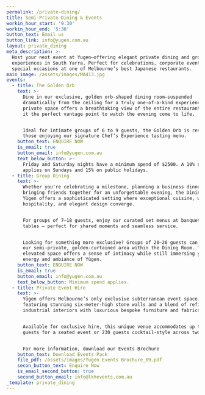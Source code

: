 ```yaml
---
permalink: /private-dining/
title: Semi-Private Dining & Events
workin_hour_start: '9:30'
workin_hour_end: '5:30'
button_text: Email us
button_link: info@yugen.com.au
layout: private_dining
meta_description: >-
  Host your next event at Yugen—offering elegant private dining and group
  experiences in South Yarra. Perfect for celebrations, corporate events, and
  special occasions at one of Melbourne’s best Japanese restaurants.
main_image: /assets/images/MA413.jpg
events:
  - title: The Golden Orb
    text: >-
      Dine in our exclusive, golden orb-shaped dining room—suspended
      dramatically from the ceiling for a truly one-of-a-kind experience. This
      private space offers a breathtaking view of the entire restaurant, making
      it the perfect vantage point to watch the evening come to life.


      Ideal for intimate groups of 6 to 9 guests, the Golden Orb is reserved for
      those enjoying our signature Chef’s Experience tasting menu.
    button_text: ENQUIRE NOW
    is_email: true
    button_email: info@yugen.com.au
    text_below_button: >-
      Friday and Saturday nights have a minimum spend of $2500. A 10% surcharge
      applies on Sundays and 15% on public holidays.
  - title: Group Dining
    text: >-
      Whether you're celebrating a milestone, planning a business dinner, or
      bringing friends together for an unforgettable evening, the Dining Room at
      Yūgen offers a sophisticated setting where exceptional cuisine, warm
      hospitality, and elegant design converge.


      For groups of 7–18 guests, enjoy our curated set menus at banquette-style
      tables — perfect for shared moments and seamless service.


      Looking for something more exclusive? Groups of 20–26 guests can dine in
      our semi-private, golden-curtained area within the Dining Room. This
      elevated space offers a sense of intimacy while still immersing you in the
      energy and ambiance of Yūgen.
    button_text: ENQUIRE NOW
    is_email: true
    button_email: info@yugen.com.au
    text_below_button: Minimum spend applies.
  - title: Private Event Hire
    text: >-
      Yūgen offers Melbourne’s only exclusive subterranean event space,
      featuring stunning six-meter-high stone walls and a blend of refined
      industrial interiors with luxurious bespoke furniture and fabrics. 


      Available for exclusive hire, this unique venue accommodates up to 95
      guests for a seated event or 230 guests cocktail-style across two floors.


      For more information, download our Events Brochure 
    button_text: Download Events Pack
    file_pdf: /assets/images/Yugen Events Brochure_09.pdf
    secon_button_text: Enquire Now
    is_email_second_button: true
    second_button_email: info@lkhevents.com.au
_template: private_dining
---
```


